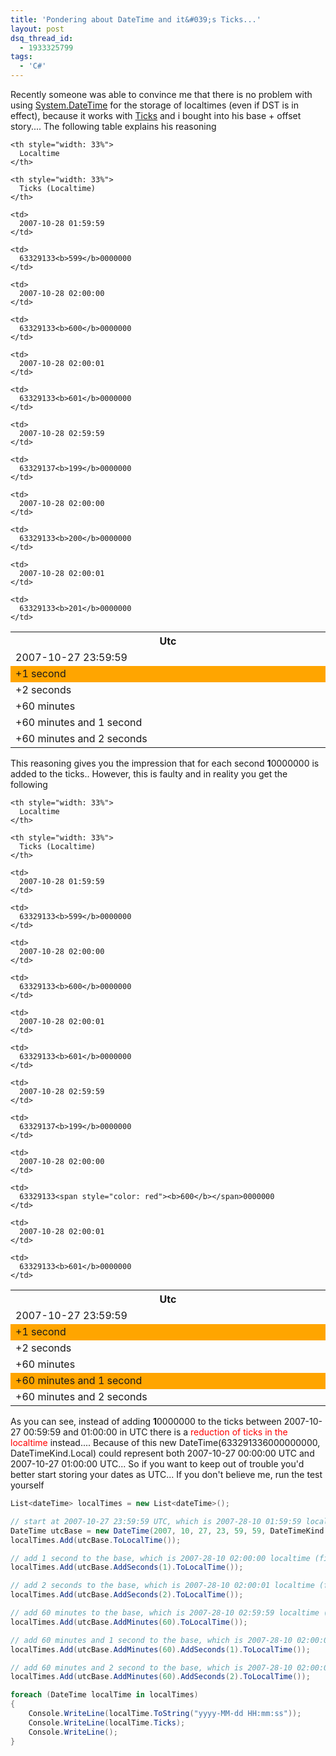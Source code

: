 ```yaml
---
title: 'Pondering about DateTime and it&#039;s Ticks...'
layout: post
dsq_thread_id:
  - 1933325799
tags:
  - 'C#'
---
```

Recently someone was able to convince me that there is no problem with using [System.DateTime](http://msdn2.microsoft.com/en-us/library/System.Datetime.aspx) for the storage of localtimes (even if DST is in effect), because it works with [Ticks](http://msdn2.microsoft.com/en-us/library/system.datetime.ticks.aspx) and i bought into his base + offset story.... The following table explains his reasoning

<table width="100%">
  <tr>
    <th style="width: 33%">
      Utc
    </th>
    
    <th style="width: 33%">
      Localtime
    </th>
    
    <th style="width: 33%">
      Ticks (Localtime)
    </th>
  </tr>
  
  <tr>
    <td>
      2007-10-27 23:59:59
    </td>
    
    <td>
      2007-10-28 01:59:59
    </td>
    
    <td>
      63329133<b>599</b>0000000
    </td>
  </tr>
  
  <tr style="background-color: orange">
    <td>
      +1 second
    </td>
    
    <td>
      2007-10-28 02:00:00
    </td>
    
    <td>
      63329133<b>600</b>0000000
    </td>
  </tr>
  
  <tr>
    <td>
      +2 seconds
    </td>
    
    <td>
      2007-10-28 02:00:01
    </td>
    
    <td>
      63329133<b>601</b>0000000
    </td>
  </tr>
  
  <tr>
    <td>
      +60 minutes
    </td>
    
    <td>
      2007-10-28 02:59:59
    </td>
    
    <td>
      63329137<b>199</b>0000000
    </td>
  </tr>
  
  <tr>
    <td>
      +60 minutes and 1 second
    </td>
    
    <td>
      2007-10-28 02:00:00
    </td>
    
    <td>
      63329133<b>200</b>0000000
    </td>
  </tr>
  
  <tr>
    <td>
      +60 minutes and 2 seconds
    </td>
    
    <td>
      2007-10-28 02:00:01
    </td>
    
    <td>
      63329133<b>201</b>0000000
    </td>
  </tr>
</table>

This reasoning gives you the impression that for each second **1**0000000 is added to the ticks.. However, this is faulty and in reality you get the following

<table width="100%">
  <tr>
    <th style="width: 33%">
      Utc
    </th>
    
    <th style="width: 33%">
      Localtime
    </th>
    
    <th style="width: 33%">
      Ticks (Localtime)
    </th>
  </tr>
  
  <tr>
    <td>
      2007-10-27 23:59:59
    </td>
    
    <td>
      2007-10-28 01:59:59
    </td>
    
    <td>
      63329133<b>599</b>0000000
    </td>
  </tr>
  
  <tr style="background-color: orange">
    <td>
      +1 second
    </td>
    
    <td>
      2007-10-28 02:00:00
    </td>
    
    <td>
      63329133<b>600</b>0000000
    </td>
  </tr>
  
  <tr>
    <td>
      +2 seconds
    </td>
    
    <td>
      2007-10-28 02:00:01
    </td>
    
    <td>
      63329133<b>601</b>0000000
    </td>
  </tr>
  
  <tr>
    <td>
      +60 minutes
    </td>
    
    <td>
      2007-10-28 02:59:59
    </td>
    
    <td>
      63329137<b>199</b>0000000
    </td>
  </tr>
  
  <tr style="background-color: orange">
    <td>
      +60 minutes and 1 second
    </td>
    
    <td>
      2007-10-28 02:00:00
    </td>
    
    <td>
      63329133<span style="color: red"><b>600</b></span>0000000
    </td>
  </tr>
  
  <tr>
    <td>
      +60 minutes and 2 seconds
    </td>
    
    <td>
      2007-10-28 02:00:01
    </td>
    
    <td>
      63329133<b>601</b>0000000
    </td>
  </tr>
</table>

As you can see, instead of adding **1**0000000 to the ticks between 2007-10-27 00:59:59 and 01:00:00 in UTC there is a <span style="color:red">reduction of ticks in the localtime</span> instead.... Because of this new DateTime(633291336000000000, DateTimeKind.Local) could represent both 2007-10-27 00:00:00 UTC and 2007-10-27 01:00:00 UTC... So if you want to keep out of trouble you'd better start storing your dates as UTC... If you don't believe me, run the test yourself

```csharp
List<dateTime> localTimes = new List<dateTime>();

// start at 2007-10-27 23:59:59 UTC, which is 2007-28-10 01:59:59 localtime
DateTime utcBase = new DateTime(2007, 10, 27, 23, 59, 59, DateTimeKind.Utc);
localTimes.Add(utcBase.ToLocalTime());

// add 1 second to the base, which is 2007-28-10 02:00:00 localtime (first time)
localTimes.Add(utcBase.AddSeconds(1).ToLocalTime());

// add 2 seconds to the base, which is 2007-28-10 02:00:01 localtime (first time)
localTimes.Add(utcBase.AddSeconds(2).ToLocalTime());

// add 60 minutes to the base, which is 2007-28-10 02:59:59 localtime (first time)
localTimes.Add(utcBase.AddMinutes(60).ToLocalTime());

// add 60 minutes and 1 second to the base, which is 2007-28-10 02:00:00 localtime (second time)
localTimes.Add(utcBase.AddMinutes(60).AddSeconds(1).ToLocalTime());

// add 60 minutes and 2 second to the base, which is 2007-28-10 02:00:01 localtime (second time)
localTimes.Add(utcBase.AddMinutes(60).AddSeconds(2).ToLocalTime());

foreach (DateTime localTime in localTimes)
{
	Console.WriteLine(localTime.ToString("yyyy-MM-dd HH:mm:ss"));
	Console.WriteLine(localTime.Ticks);
	Console.WriteLine();
}
```
